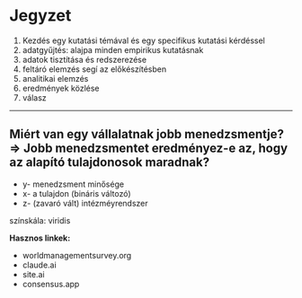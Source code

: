 # Jegyzet

1. Kezdés egy kutatási témával és egy specifikus kutatási kérdéssel
2. adatgyűjtés: alajpa minden empirikus kutatásnak
3. adatok tisztítása és redszerezése 
4. feltáró elemzés segí az előkészítésben
5. analitikai elemzés 
6. eredmények közlése
7. válasz

-------------------------------------------------------------------------


## Miért van egy vállalatnak jobb menedzsmentje? => Jobb menedzsmentet eredményez-e az, hogy az alapító tulajdonosok maradnak?

- y- menedzsment minősége
- x- a tulajdon (bináris változó)
- z- (zavaró vált) intézméyrendszer

színskála: viridis

**Hasznos linkek:**
- worldmanagementsurvey.org
- claude.ai
- site.ai
- consensus.app

